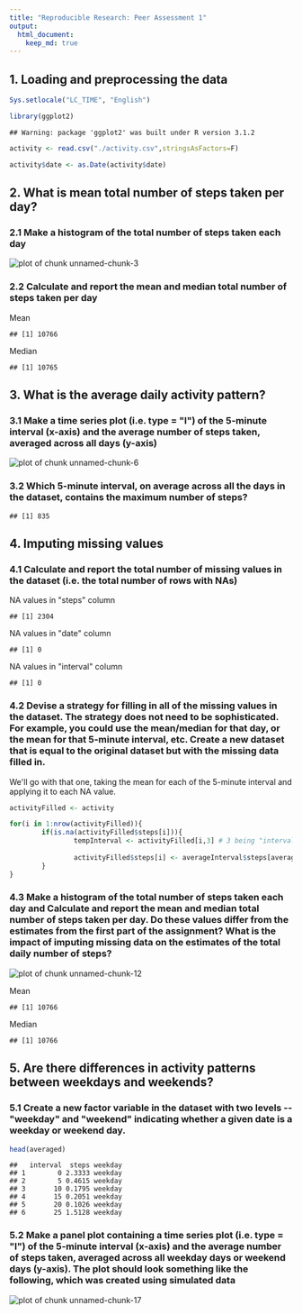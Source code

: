 ```yaml
---
title: "Reproducible Research: Peer Assessment 1"
output: 
  html_document:
    keep_md: true
---
```



## 1. Loading and preprocessing the data

```r
Sys.setlocale("LC_TIME", "English")

library(ggplot2)
```

```
## Warning: package 'ggplot2' was built under R version 3.1.2
```

```r
activity <- read.csv("./activity.csv",stringsAsFactors=F)

activity$date <- as.Date(activity$date)
```


## 2. What is mean total number of steps taken per day?


### 2.1 Make a histogram of the total number of steps taken each day
![plot of chunk unnamed-chunk-3](figure/unnamed-chunk-3.png) 

### 2.2 Calculate and report the mean and median total number of steps taken per day
Mean

```
## [1] 10766
```

Median

```
## [1] 10765
```

## 3. What is the average daily activity pattern?

### 3.1 Make a time series plot (i.e. type = "l") of the 5-minute interval (x-axis) and the average number of steps taken, averaged across all days (y-axis)
![plot of chunk unnamed-chunk-6](figure/unnamed-chunk-6.png) 

### 3.2 Which 5-minute interval, on average across all the days in the dataset, contains the maximum number of steps?

```
## [1] 835
```

## 4. Imputing missing values

### 4.1 Calculate and report the total number of missing values in the dataset (i.e. the total number of rows with NAs)
NA values in "steps" column

```
## [1] 2304
```

NA values in "date" column

```
## [1] 0
```

NA values in "interval" column

```
## [1] 0
```

### 4.2 Devise a strategy for filling in all of the missing values in the dataset. The strategy does not need to be sophisticated. For example, you could use the mean/median for that day, or the mean for that 5-minute interval, etc. Create a new dataset that is equal to the original dataset but with the missing data filled in.

We'll go with that one, taking the mean for each of the 5-minute interval and applying it to each NA value.


```r
activityFilled <- activity

for(i in 1:nrow(activityFilled)){
        if(is.na(activityFilled$steps[i])){ 
                tempInterval <- activityFilled[i,3] # 3 being "interval"
                
                activityFilled$steps[i] <- averageInterval$steps[averageInterval$interval==tempInterval]
        }
}
```

### 4.3 Make a histogram of the total number of steps taken each day and Calculate and report the mean and median total number of steps taken per day.  Do these values differ from the estimates from the first part of the assignment? What is the impact of imputing missing data on the estimates of the total daily number of steps?

![plot of chunk unnamed-chunk-12](figure/unnamed-chunk-12.png) 

Mean

```
## [1] 10766
```

Median

```
## [1] 10766
```


## 5. Are there differences in activity patterns between weekdays and weekends?

### 5.1 Create a new factor variable in the dataset with two levels -- "weekday" and "weekend" indicating whether a given date is a weekday or weekend day.




```r
head(averaged)
```

```
##   interval  steps weekday
## 1        0 2.3333 weekday
## 2        5 0.4615 weekday
## 3       10 0.1795 weekday
## 4       15 0.2051 weekday
## 5       20 0.1026 weekday
## 6       25 1.5128 weekday
```

### 5.2 Make a panel plot containing a time series plot (i.e. type = "l") of the 5-minute interval (x-axis) and the average number of steps taken, averaged across all weekday days or weekend days (y-axis). The plot should look something like the following, which was created using simulated data

![plot of chunk unnamed-chunk-17](figure/unnamed-chunk-17.png) 
